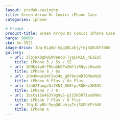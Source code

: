 ```yaml
---
layout: produk-casinghp
title: Green Arrow Dc Comics iPhone Case
categories: iphone

# Produk
product-title: Green Arrow Dc Comics iPhone Case
harga: 90000
sku: hn-3521
image-drive: 1Uq-KLpBU-5ggQ0LahjyTejSGEUXFthO0
gallery:
  - url: 1lpjWX8gHUIWVaHcQ-TypLHKL6_4E1Es5
    title: iPhone 5 / 5s / SE
  - url: 1KNKy4p0rTRkuGbGPuZWf1iRNyzsHvwhk
    title: iPhone 6 / 6s
  - url: 1nm4kwuc94Y3w34q_gOY9uoWDTGMnwNy0
    title: iPhone 6 Plus / 6s Plus
  - url: 1zh6ZTaugcOz7KNI_DUEfpcRQHkv2H83V
    title: iPhone 7 / 8
  - url: 1bsCy1SG463Y9g9yS-pjS3H39T1ax6Nko
    title: iPhone 7 Plus / 8 Plus
  - url: 1Uq-KLpBU-5ggQ0LahjyTejSGEUXFthO0
    title: iPhone X
---
```

